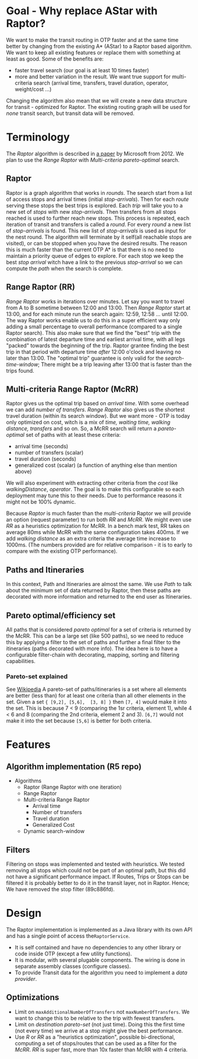 # Goal - Why replace AStar with Raptor?

We want to make the transit routing in OTP faster and at the same time better by changing from the existing A* (AStar) to a Raptor based algorithm. We want to keep all existing features or replace them with something at least as good. Some of the benefits are:

- faster travel search (our goal is at least 10 times faster)
- more and better variation in the result. We want  true support for multi-criteria search (arrival time, transfers, travel duration, operator, weight/cost ...) 

Changing the algorithm also mean that we will create a new data structure for transit - optimized for Raptor. The existing routing graph will be used for _none_ transit search, but transit data will be removed.

# Terminology
The *Raptor* algorithm is described in [a paper](https://www.microsoft.com/en-us/research/wp-content/uploads/2012/01/raptor_alenex.pdf) by Microsoft from 2012. We plan to use the _Range Raptor_ with _Multi-criteria pareto-optimal_ search.

## Raptor
Raptor is a graph algorithm that works in _rounds_. The search start from a list of access stops and arrival times (initial _stop-arrivals_). Then for each _route_ serving these stops the best trips is explored. Each _trip_ will take you to a new set of _stops_ with new _stop-arrivals_. Then transfers from all stops reached is used to further reach new stops. This process is repeated, each iteration of transit and transfers is called a _round_. For every _round_ a new list of _stop-arrivals_ is found. This new list of _stop-arrivals_ is used as input for the nest round. The algorithm will terminate by it self(all reachable stops are visited), or can be stopped when you have the desired results. The reason this is much faster than the current OTP A* is that there is no need to maintain a priority queue of edges to explore. For each stop we keep the best _stop arrival_ witch have a link to the previous _stop-arrival_ so we can compute the _path_ when the search is complete.

## Range Raptor (RR)
_Range Raptor_ works in iterations over minutes. Let say you want to travel from A to B sometime between 12:00 and 13:00. Then _Range Raptor_ start at 13:00, and for each minute run the search again: 12:59, 12:58 ... until 12:00. The way Raptor works enable us to do this in a super efficient way only adding a small percentage to overall performance (compared to a single Raptor search). This also make sure that we find the "best" trip with the combination of latest departure time and earliest arrival time, with all legs "packed" towards the beginning of the trip. Raptor grantee finding the best trip in that period with departure time _after_ 12:00 o'clock and leaving no later than 13:00. The "optimal trip" guarantee is only valid for the _search-time-window_; There might be a trip leaving after 13:00 that is faster than the trips found. 

## Multi-criteria Range Raptor (McRR) 
Raptor gives us the optimal trip based on _arrival time_. With some overhead we can add _number of transfers_. _Range Raptor_ also gives us the shortest travel duration (within its search window). But we want more - OTP is today only optimized on cost, witch is a mix of _time, waiting time, walking distance, transfers_ and so on. So, a McRR search will return a *pareto-optimal* set of paths with at least these criteria:
- arrival time (seconds)
- number of transfers (scalar)
- travel duration (seconds)
- generalized cost (scalar) (a function of anything else than mention above)

We will also experiment with extracting other criteria from the _cost_ like _walkingDistance_,  _operator_. The goal is to make this configurable so each deployment may tune this to their needs. Due to performance reasons it might not be 100% dynamic.

Because _Raptor_ is much faster than the _multi-criteria_ Raptor we will provide an option (request parameter) to run both _RR_  and _McRR_. We might even use _RR_ as a heuristics optimization for McRR. In a bench mark test, RR takes on average 80ms while McRR with the same configuration takes 400ms. If we add _walking distance_ as an extra criteria the average time increase to 1000ms. (The numbers provided are for relative comparison - it is to early to compare with the existing OTP performance).

## Paths and Itineraries 
In this context, Path and Itineraries are almost the same. We use *Path* to talk about the minimum set of data returned by Raptor, then these paths are decorated with more information and returned to the end user as Itineraries. 

## Pareto optimal/efficiency set
All paths that is considered *pareto optimal* for a set of criteria is returned by the McRR. This can be a large set (like 500 paths), so we need to reduce this by applying a filter to the set of paths and further a final filter to the itineraries (paths decorated with more info). The idea here is to have a configurable filter-chain with decorating, mapping, sorting and filtering capabilities.

### Pareto-set explained
See [Wikipedia](https://en.wikipedia.org/wiki/Pareto_efficiency) A pareto-set of paths/itineraries is a set where all elements are better (less than) for at least one criteria than all other elements in the set. Given a set `{ [9,2], [5,6],  [3, 8] }` then `[7, 4]` would make it into the set. This is because  7 < 9 (comparing the 1sr criteria, element 1), while 4 < 6 and 8 (comparing the 2nd criteria, element 2 and 3). `[6,7]` would not make it into the set because `[5,6]` is better for both criteria.

# Features
## Algorithm implementation (R5 repo)
- Algorithms
    - Raptor (Range Raptor with one iteration)
    - Range Raptor
    - Multi-criteria Range Raptor
        - Arrival time
        - Number of transfers
        - Travel duration
        - Generalized Cost
    - Dynamic search-window
    
## Filters
Filtering on stops was implemented and tested with heuristics. We tested removing all stops which could not be part of an optimal path, but this did not have a significant performance impact. If Routes, Trips or Stops can be filtered it is probably better to do it in the transit layer, not in Raptor. Hence; We have removed the stop filter (89c886fd).

# Design
The Raptor implementation is implemented as a Java library with its own API and has a single point of access the`RaptorService`. 
- It is self contained and have no dependencies to any other library or code inside OTP (except a few utility functions). 
- It is modular, with several plugable components. The wiring is done in separate assembly classes (configure classes).
- To provide Transit data for the algorithm you need to implement a _data provider_.

## Optimizations
- Limit on `maxAdditionalNumberOfTransfers` not `maxNumberOfTransfers`. We want to change this to be relative to the trip with fewest transfers.
- Limit on *destination pareto-set* (not just time). Doing this the first time (not every time) we arrive at a stop might give the best performance.
- Use _R_ or _RR_ as a "heuristics optimization", possible bi-directional, computing a set of stops/routes that can be used as a filter for the _McRR_. _RR_ is super fast, more than 10x faster than McRR with 4 criteria.
